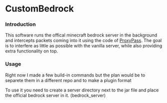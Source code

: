 # CustomBedrock

### Introduction

This software runs the offical minecraft bedrock server in the background and intercepts packets coming into it using the code of [ProxyPass](https://github.com/NukkitX/ProxyPass/). The goal is to interfere as little as possible with the vanilla server, while also providing extra functionality on top.

### Usage

Right now I made a few build-in commands but the plan would be to separete them in a different repo and to make a plugin format

To use it you need to create a server directory next to the jar file and place the official bedrock server in it. (bedrock_server)


